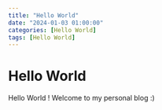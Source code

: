 ```yaml
---
title: "Hello World"
date: "2024-01-03 01:00:00"
categories: [Hello World]
tags: [Hello World]
---
```


# Hello World

Hello World !
Welcome to my personal blog :)
